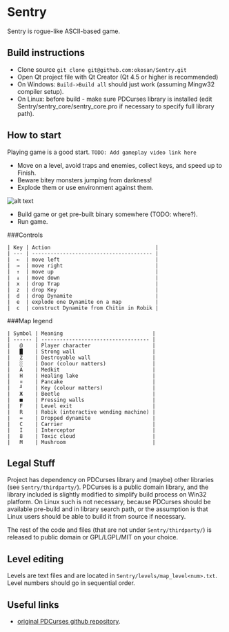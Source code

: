 # Sentry

Sentry is rogue-like ASCII-based game.

## Build instructions
* Clone source ```git clone git@github.com:okosan/Sentry.git```
* Open Qt project file with Qt Creator (Qt 4.5 or higher is recommended)
* On Windows: ```Build->Build all``` should just work (assuming Mingw32 compiler setup).
* On Linux: before build - make sure PDCurses library is installed (edit Sentry/sentry_core/sentry_core.pro if necessary to specify full library path).

## How to start
Playing game is a good start.
```TODO: Add gameplay video link here```

* Move on a level, avoid traps and enemies, collect keys, and speed up to Finish.
* Beware bitey monsters jumping from darkness!
* Explode them or use environment against them.

![alt text](doc/screen_example.png)

* Build game or get pre-built binary somewhere (TODO: where?).
* Run game.

###Controls

```
| Key | Action                                  |
| --- | --------------------------------------- |
|  ←  | move left                               |
|  →  | move right                              |
|  ↑  | move up                                 |
|  ↓  | move down                               |
|  x  | drop Trap                               |
|  z  | drop Key                                |
|  d  | drop Dynamite                           |
|  e  | explode one Dynamite on a map           |
|  c  | construct Dynamite from Chitin in Robik |
```

###Map legend

```
| Symbol | Meaning                             |
| ------ | ----------------------------------- |
|   @    | Player character                    |
|   █    | Strong wall                         |
|   Z    | Destroyable wall                    |
|   ░    | Door (colour matters)               |
|   A    | Medkit                              |
|   H    | Healing lake                        |
|   ¤    | Pancake                             |
|   ╜    | Key (colour matters)                |
|   Ж    | Beetle                              |
|   ■    | Pressing walls                      |
|   F    | Level exit                          |
|   R    | Robik (interactive wending machine) |
|   =    | Dropped dynamite                    |
|   C    | Carrier                             |
|   I    | Interceptor                         |
|   8    | Toxic cloud                         |
|   M    | Mushroom                            |
```

## Legal Stuff
Project has dependency on PDCurses library and (maybe) other libraries (see ```Sentry/thirdparty/```).
PDCurses is a public domain library, and the library included is slightly modified to simplify build process on Win32 platform. On Linux such is not necessary, because PDCurses should be available pre-build and in library search path, or the assumption is that Linux users should be able to build it from source if necessary.

The rest of the code and files (that are not under ```Sentry/thirdparty/```) is released to public domain or GPL/LGPL/MIT on your choice.

## Level editing
Levels are text files and are located in ```Sentry/levels/map_level<num>.txt```. Level numbers should go in sequential order.

## Useful links
* [original PDCurses github repository](https://github.com/wmcbrine/PDCurses/tree/master/pdcurses).



